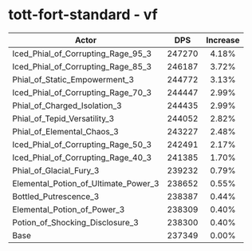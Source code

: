 # tott-fort-standard - vf
| Actor | DPS | Increase |
|---|:---:|:---:|
|Iced_Phial_of_Corrupting_Rage_95_3|247270|4.18%|
|Iced_Phial_of_Corrupting_Rage_85_3|246187|3.72%|
|Phial_of_Static_Empowerment_3|244772|3.13%|
|Iced_Phial_of_Corrupting_Rage_70_3|244447|2.99%|
|Phial_of_Charged_Isolation_3|244435|2.99%|
|Phial_of_Tepid_Versatility_3|244052|2.82%|
|Phial_of_Elemental_Chaos_3|243227|2.48%|
|Iced_Phial_of_Corrupting_Rage_50_3|242491|2.17%|
|Iced_Phial_of_Corrupting_Rage_40_3|241385|1.70%|
|Phial_of_Glacial_Fury_3|239232|0.79%|
|Elemental_Potion_of_Ultimate_Power_3|238652|0.55%|
|Bottled_Putrescence_3|238387|0.44%|
|Elemental_Potion_of_Power_3|238309|0.40%|
|Potion_of_Shocking_Disclosure_3|238300|0.40%|
|Base|237349|0.00%|
